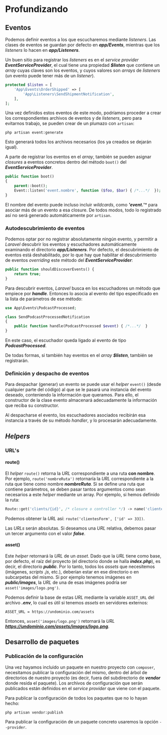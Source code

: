 # Profundizando

## Eventos

Podemos definir eventos a los que escucharemos mediante *listeners*. Las clases de eventos se guardan por defecto en ***app/Events***, mientras que los *listeners* lo hacen en ***app/Listeners***.

Un buen sitio para registrar los *listeners* es en el *service provider* ***EventServiceProvider***, el cual tiene una propiedad ***$listen*** que contiene un *array* cuyas claves son los eventos, y cuyos valores son *arrays* de *listeners* (un evento puede tener más de un *listener*).

```php
protected $listen = [
    'App\Events\OrderShipped' => [
        'App\Listeners\SendShipmentNotification',
    ],
];
```

Una vez definidos estos eventos de este modo, podríamos proceder a crear los correspondientes archivos de eventos y de *listeners*, pero para evitarnos trabajo, se pueden crear de un plumazo con `artisan`:

```
php artisan event:generate
```

Esto generará todos los archivos necesarios (los ya creados se dejarán igual).

A parte de registrar los eventos en el *array*, también se pueden asignar *closures* a eventos concretos dentro del método `boot()` del ***EventServiceProvider***.

```php
public function boot()
{
    parent::boot();
    Event::listen('event.nombre', function ($foo, $bar) { /*...*/  });
}
```

El nombre del evento puede incluso incluir *wildcards*, como ***'event.*'*** para asociar más de un evento a esa closure. De todos modos, todo lo registrado así no será generado automáticamente por `artisan`.

### Autodescubrimiento de eventos

Podemos optar por no registrar absolutamente ningún evento, y permitir a *Laravel* descubrir los eventos y escuchadores automáticamente examinando el directorio ***app/Listeners***. Por defecto, el descubrimiento de eventos está deshabilitado, por lo que hay que habilitar el descubrimiento de eventos *overriding* este método del ***EventServiceProvider***:

```php
public function shouldDiscoverEvents() {
    return true;
}
```

Para descubrir eventos, *Laravel* busca en los escuchadores un método que empiece por ***handle***. Entonces lo asocia al evento del tipo especificado en la lista de parámetros de ese método:

```php
use App\Events\PodcastProcessed;

class SendPodcastProcessedNotification
{
    public function handle(PodcastProcessed $event) { /*...*/  }
}
```

En este caso, el escuchador queda ligado al evento de tipo ***PodcastProcessed***.

De todas formas, si también hay eventos en el *array* ***$listen***, también se registrarán.

### Definición y despacho de eventos

Para despachar (generar) un evento se puede usar el *helper* `event()` (desde cualquier parte del código) al que se le pasará una instancia del evento deseado, conteniendo la información que queramos. Para ello, el constructor de la clase evento almacenará adecuadamente la información que reciba su constructor.

Al despacharse el evento, los escuchadores asociados recibirán esa instancia a través de su método *handler*, y lo procesarán adecuadamente.

## *Helpers*

### URL's

#### route()

El *helper* `route()` retorna la *URL* correspondiente a una ruta **con nombre**. Por ejemplo, `route('nombreRuta')` retornaría la *URL* correspondiente a la ruta que tiene como nombre ***nombreRuta***. Si se define una ruta que contiene parámetros, se deben pasar tantos argumentos como sean necesarios a este *helper* mediante un array. Por ejemplo, si hemos definido la ruta:

```php
Route::get('clients/{id}', /* closure o controller */) -> name('clientesForm');
```

Podemos obtener la *URL* así: `route('clientesForm', ['id' => 33])`.

Las *URLs* serán absolutas. Si deseamos una *URL* relativa, debemos pasar un tercer argumento con el valor ***false***.

#### asset()

Este *helper* retornará la *URL* de un *asset*. Dado que la *URL* tiene como base, por defecto, el raíz del proyecto (el directorio donde se halla ***index.php***), es decir, el directorio ***public***. Por lo tanto, todos los *assets* que necesitemos (imágenes, *scripts .js*, etc.), deberían estar en ese directorio o en subcarpetas del mismo. Si por ejemplo tenemos imágenes en ***public/images***, la *URL* de una de esas imágenes podría ser `asset('images/logo.png')`.

Podemos definir la base de estas *URL* mediante la variable `ASSET_URL` del archivo ***.env***, lo cual es útil si tenemos *assets* en servidores externos:

```
ASSET_URL = https://undominio.com/assets
```

Entonces, `asset('images/logo.png')` retornará la *URL* ***https://undominio.com/assets/images/logo.png***.


## Desarrollo de paquetes

### Publicación de la configuración

Una vez hayamos incluido un paquete en nuestro proyecto con `composer`, necesitamos publicar la configuración del mismo, dentro del árbol de directorios de nuestro proyecto (es decir, fuera del subdirectorio de ***vendor*** donde resida el paquete). Los archivos de configuración que serán publicados están definidos en el *service provider* que viene con el paquete.

Para publicar la configuración de todos los paquetes que no lo hayan hecho:

```
php artisan vendor:publish
```

Para publicar la configuración de un paquete concreto usaremos la opción `--provider`.
